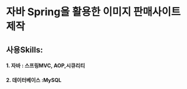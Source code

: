 # 자바 Spring을 활용한 이미지 판매사이트 제작
## 사용Skills: 
####         1. 자바 : 스프링MVC, AOP,시큐리티
####         2. 데이터베이스 :MySQL
